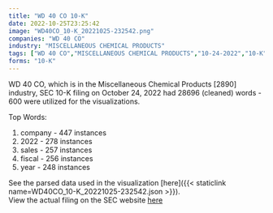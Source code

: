 ```yaml
---
title: "WD 40 CO 10-K"
date: 2022-10-25T23:25:42
image: "WD40CO_10-K_20221025-232542.png"
companies: "WD 40 CO"
industry: "MISCELLANEOUS CHEMICAL PRODUCTS"
tags: ["WD 40 CO","MISCELLANEOUS CHEMICAL PRODUCTS","10-24-2022","10-K"]
forms: "10-K"
---
```

WD 40 CO, which is in the Miscellaneous Chemical Products [2890] industry, SEC 10-K filing on October 24, 2022 had 28696 (cleaned) words - 600 were utilized for the visualizations.

Top Words:
1. company - 447 instances
2. 2022 - 278 instances
3. sales - 257 instances
4. fiscal - 256 instances
5. year - 248 instances


See the parsed data used in the visualization [here]({{< staticlink name=WD40CO_10-K_20221025-232542.json >}}).  
View the actual filing on the SEC website [here](https://www.sec.gov/Archives/edgar/data/105132/0000105132-22-000038.txt)